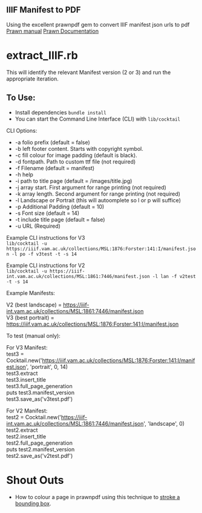 IIIF Manifest to PDF
-----

Using the excellent prawnpdf gem to convert IIIF manifest json urls to pdf
[Prawn manual](http://prawnpdf.org/manual.pdf)
[Prawn Documentation](http://prawnpdf.org/docs/0.11.1/Prawn/Document.html)

extract_IIIF.rb
===

This will identify the relevant Manifest version (2 or 3) and run the appropriate iteration.

To Use:
---

- Install dependencies `bundle install`
- You can start the Command Line Interface (CLI) with `lib/cocktail`

CLI Options:

- -a folio prefix (default = false)
- -b left footer content. Starts with copyright symbol.
- -c fill colour for image padding (default is black).
- -d fontpath. Path to custom ttf file (not required)
- -f Filename (default = manifest)
- -h help
- -i path to title page (default = /images/title.jpg)
- -j array start. First argument for range printing (not required)
- -k array length. Second argument for range printing (not required)
- -l Landscape or Portrait (this will autoomplete so l or p will suffice)
- -p Additional Padding (default = 10)
- -s Font size (default = 14)
- -t include title page (default = false)
- -u URL (Required)

Example CLI instructions for V3  
`lib/cocktail -u https://iiif.vam.ac.uk/collections/MSL:1876:Forster:141:I/manifest.json -l po -f v3test -t -s 14`

Example CLI instructions for V2  
`lib/cocktail -u https://iiif-int.vam.ac.uk/collections/MSL:1861:7446/manifest.json -l lan -f v2test -t -s 14`

Example Manifests:

V2 (best landscape) = https://iiif-int.vam.ac.uk/collections/MSL:1861:7446/manifest.json  
V3 (best portrait) = https://iiif.vam.ac.uk/collections/MSL:1876:Forster:141:I/manifest.json

To test (manual only):

For V3 Manifest:  
test3 = Cocktail.new('https://iiif.vam.ac.uk/collections/MSL:1876:Forster:141:I/manifest.json', 'portrait', 0, 14)  
test3.extract  
test3.insert_title  
test3.full_page_generation  
puts test3.manifest_version  
test3.save_as('v3test.pdf')  

For V2 Manifest:  
test2 = Cocktail.new('https://iiif-int.vam.ac.uk/collections/MSL:1861:7446/manifest.json', 'landscape', 0)  
test2.extract  
test2.insert_title  
test2.full_page_generation  
puts test2.manifest_version  
test2.save_as('v2test.pdf')  

Shout Outs
===

- How to colour a page in prawnpdf using this technique to [stroke a bounding box](https://stackoverflow.com/questions/17757298/how-to-add-background-fill-color-to-a-bounding-box-in-prawn).

